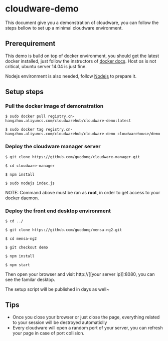 # cloudware-demo
This document give you a demonstration of cloudware, you can follow the steps bellow to set up a minimal cloudware environment.

## Prerequirement
This demo is build on top of docker environment, you should get the latest docker installed, just follow the instructors of [docker docs](https://docs.docker.com). Host os is not critical, ubuntu server 14.04 is just fine.

Nodejs environment is also needed, follow [Nodejs](https://nodejs.org) to prepare it.

## Setup steps
### Pull the docker image of demonstration

`$ sudo docker pull registry.cn-hangzhou.aliyuncs.com/cloudwarehub/cloudware-demo:latest`

`$ sudo docker tag registry.cn-hangzhou.aliyuncs.com/cloudwarehub/cloudware-demo cloudwarehouse/demo`

### Deploy the cloudware manager server

`$ git clone https://github.com/guodong/cloudware-manager.git`

`$ cd cloudware-manager`

`$ npm install`

`$ sudo nodejs index.js`

NOTE: Command above must be ran as **root**, in order to get access to your docker daemon.

### Deploy the front end desktop environment

`$ cd ../`

`$ git clone https://github.com/guodong/mensa-ng2.git`

`$ cd mensa-ng2`

`$ git checkout demo`

`$ npm install`

`$ npm start`

Then open your browser and visit http://[[your server ip]]:8080, you can see the familar desktop.

The setup script will be published in days as well~

## Tips

* Once you close your browser or just close the page, everything related to your session will be destroyed automaticlly
* Every cloudware will open a random port of your server, you can refresh your page in case of port collision.
